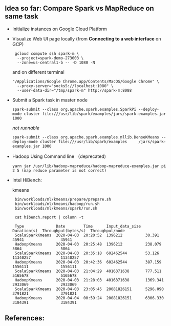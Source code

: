 ## Idea so far: Compare Spark vs MapReduce on same task 

- Initialize instances on Google Cloud Platform

- Visualize Web UI page locally (from **Connecting to a web interface** on GCP)
  ```
   gcloud compute ssh spark-m \
    --project=spark-demo-273003 \
    --zone=us-central1-b -- -D 1080 -N
  ```
  and on different terminal
  ```
  "/Applications/Google Chrome.app/Contents/MacOS/Google Chrome" \
    --proxy-server="socks5://localhost:1080" \
    --user-data-dir="/tmp/spark-m" http://spark-m:8088  
  ```
  
- Submit a Spark task in master node
  ```
  spark-submit --class org.apache.spark.examples.SparkPi --deploy-mode cluster file:///usr/lib/spark/examples/jars/spark-examples.jar 1000
  ```
  
  *not runnable*
  ```
  spark-submit --class org.apache.spark.examples.mllib.DenseKMeans --deploy-mode cluster file:///usr/lib/spark/examples     /jars/spark-examples.jar 1000 
  ```


- Hadoop Using Command line （deprecated)
  ```
  yarn jar /usr/lib/hadoop-mapreduce/hadoop-mapreduce-examples.jar pi 2 5 (map reduce parameter is not correct)
  ```

- Intel HiBench:

  kmeans
   ``` 
    bin/workloads/ml/kmeans/prepare/prepare.sh 
    bin/workloads/ml/kmeans/hadoop/run.sh 
    bin/workloads/ml/kmeans/spark/run.sh 
    
    cat hibench.report | column -t  

   ```
   
   
   ```
    Type              Date        Time      Input_data_size  Duration(s)  Throughput(bytes/s)  Throughput/node
    ScalaSparkKmeans  2020-04-03  20:20:52  1396212          30.391       45941                45941
    HadoopKmeans      2020-04-03  20:25:48  1396212          238.079      5864                 5864
    ScalaSparkKmeans  2020-04-03  20:35:18  602462544        53.126       11340257             11340257
    HadoopKmeans      2020-04-03  20:42:36  602462544        387.159      1556111              1556111
    ScalaSparkKmeans  2020-04-03  21:04:29  4016371638       777.511      5165678              5165678
    HadoopKmeans      2020-04-03  21:28:03  4016371638       1369.341     2933069              2933069
    ScalaSparkKmeans  2020-04-03  23:05:45  20081826151      5296.090     3791821              3791821
    HadoopKmeans      2020-04-04  00:59:24  20081826151      6306.330     3184391              3184391
   ```
## References:



